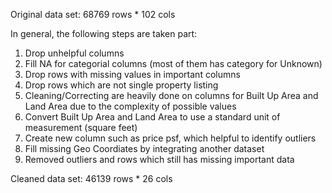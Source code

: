 Original data set: 68769 rows * 102 cols

In general, the following steps are taken part:
1. Drop unhelpful columns
2. Fill NA for categorial columns (most of them has category for Unknown)
3. Drop rows with missing values in important columns
4. Drop rows which are not single property listing
5. Cleaning/Correcting are heavily done on columns for Built Up Area and Land Area due to the complexity of possible values
6. Convert Built Up Area and Land Area to use a standard unit of measurement (square feet)
7. Create new column such as price psf, which helpful to identify outliers
8. Fill missing Geo Coordiates by integrating another dataset
9. Removed outliers and rows which still has missing important data

Cleaned data set: 46139 rows * 26 cols
